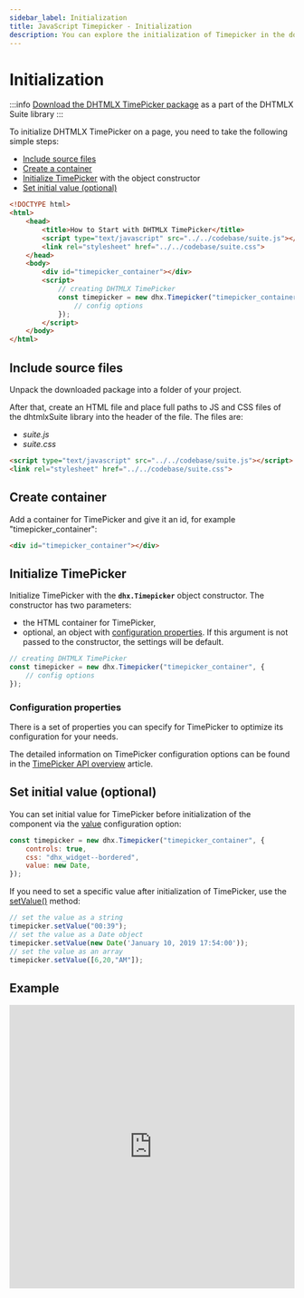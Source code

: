 ```yaml
---
sidebar_label: Initialization
title: JavaScript Timepicker - Initialization 
description: You can explore the initialization of Timepicker in the documentation of the DHTMLX JavaScript UI library. Browse developer guides and API reference, try out code examples and live demos, and download a free 30-day evaluation version of DHTMLX Suite 7.
---
```


# Initialization

:::info
[Download the DHTMLX TimePicker package](https://dhtmlx.com/docs/products/dhtmlxSuite/download.shtml) as a part of the DHTMLX Suite library
:::

To initialize DHTMLX TimePicker on a page, you need to take the following simple steps:

- [Include source files](#include-source-files)
- [Create a container](#create-container)
- [Initialize TimePicker](#initialize-timepicker) with the object constructor
- [Set initial value (optional)](#set-initial-value-optional)

~~~html
<!DOCTYPE html>
<html>
    <head>
        <title>How to Start with DHTMLX TimePicker</title>         
        <script type="text/javascript" src="../../codebase/suite.js"></script>
        <link rel="stylesheet" href="../../codebase/suite.css">
    </head>
    <body>
        <div id="timepicker_container"></div>
        <script>
            // creating DHTMLX TimePicker 
            const timepicker = new dhx.Timepicker("timepicker_container", {
				// config options
			});
        </script>
    </body>
</html>
~~~

## Include source files

Unpack the downloaded package into a folder of your project.

After that, create an HTML file and place full paths to JS and CSS files of the dhtmlxSuite library into the header of the file. The files are:

- *suite.js*
- *suite.css*

~~~html
<script type="text/javascript" src="../../codebase/suite.js"></script>
<link rel="stylesheet" href="../../codebase/suite.css">
~~~

## Create container

Add a container for TimePicker and give it an id, for example "timepicker_container":

~~~html title="index.html"
<div id="timepicker_container"></div>
~~~

## Initialize TimePicker

Initialize TimePicker with the **`dhx.Timepicker`** object constructor. The constructor has two parameters:

- the HTML container for TimePicker,
- optional, an object with [configuration properties](#configuration-properties). If this argument is not passed to the constructor, the settings will be default.

~~~js title="index.js"
// creating DHTMLX TimePicker
const timepicker = new dhx.Timepicker("timepicker_container", {
    // config options
});
~~~

### Configuration properties

There is a set of properties you can specify for TimePicker to optimize its configuration for your needs. 

The detailed information on TimePicker configuration options can be found in the [TimePicker API overview](timepicker/api/api_overview.md#properties) article.

## Set initial value (optional)

You can set initial value for TimePicker before initialization of the component via the [value](timepicker/api/timepicker_value_config.md) configuration option:

~~~js {4}
const timepicker = new dhx.Timepicker("timepicker_container", {
    controls: true,
    css: "dhx_widget--bordered",
    value: new Date,
});
~~~

If you need to set a specific value after initialization of TimePicker, use the [setValue()](timepicker/api/timepicker_setvalue_method.md) method:

~~~js
// set the value as a string
timepicker.setValue("00:39");
// set the value as a Date object
timepicker.setValue(new Date('January 10, 2019 17:54:00'));
// set the value as an array
timepicker.setValue([6,20,"AM"]);
~~~

## Example

<iframe src="https://snippet.dhtmlx.com/3d5u4cxx?mode=js" frameborder="0" class="snippet_iframe" width="100%" height="500"></iframe>